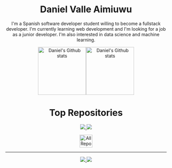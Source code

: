 <div align = "center">
  
  # Daniel Valle Aimiuwu

  I'm a Spanish software developer student willing to become a fullstack developer. I'm currently learning web development and I'm looking for a job as a junior developer. I'm also interested in data science and machine learning.

  <a href="https://github.com/anuraghazra/github-readme-stats"><img align="center" height = "150"  src="https://github-readme-stats.vercel.app/api?username=valle-code&show_icons=true&include_all_commits=true&theme=tokyonight" alt="Daniel's Github stats" /></a><a href="https://github.com/anuraghazra/github-readme-stats"><img align="center" height = "150" src="https://github-readme-stats.vercel.app/api/top-langs/?username=valle-code&layout=compact&theme=tokyonight" alt="Daniel's Github stats" /></a>

  # Top Repositories

  <p align="center">
    <a href="https://github.com/valle-code/Boolean">
      <img src="https://github-readme-stats.vercel.app/api/pin/?username=valle-code&repo=Boolean&theme=tokyonight" />
    </a><a href="https://github.com/valle-code/Bingo">
      <img src="https://github-readme-stats.vercel.app/api/pin/?username=valle-code&repo=Bingo&theme=tokyonight" />
    </a>
  </p>

  <p align="center">
    <a href="https://github.com/valle-code?tab=repositories">
      <img  height = "40" alt="All Repositories" title="All Repositories" src="https://custom-icon-badges.herokuapp.com/badge/Todos los repositorios-2962FF?style=for-the-badge&logoColor=white&logo=repo"/>
    </a>
  </p>

  ---

  <a href="https://www.linkedin.com/in/daniel-valle-aimiuwu-655065235/">
      <img src="https://img.shields.io/badge/LinkedIn-0077B5?style=for-the-badge&logo=linkedin&logoColor=white" />
  </a>
  <a href: "mailto: danivalle.code@gmail.com">
      <img src="https://img.shields.io/badge/Gmail-D14836?style=for-the-badge&logo=gmail&logoColor=white" />
  </a>
</div>
